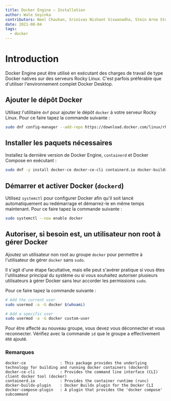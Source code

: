 ```yaml
---
title: Docker Engine — Installation
author: Wale Soyinka
contributors: Neel Chauhan, Srinivas Nishant Viswanadha, Stein Arne Storslett, Ganna Zhyrnova, Steven Spencer
date: 2021-08-04
tags:
  - docker
---
```


# Introduction

Docker Engine peut être utilisé en exécutant des charges de travail de type Docker natives sur des serveurs Rocky Linux. C'est parfois préférable que d'utiliser l'environnement complet Docker Desktop.

## Ajouter le dépôt Docker

Utilisez l'utilitaire `dnf` pour ajouter le dépôt `docker` à votre serveur Rocky Linux. Pour ce faire tapez la commande suivante :

```bash
sudo dnf config-manager --add-repo https://download.docker.com/linux/rhel/docker-ce.repo
```

## Installer les paquets nécessaires

Installez la dernière version de Docker Engine, `containerd` et Docker Compose en exécutant :

```bash
sudo dnf -y install docker-ce docker-ce-cli containerd.io docker-buildx-plugin docker-compose-plugin
```

## Démarrer et activer Docker (`dockerd`)

Utilisez `systemctl` pour configurer Docker afin qu'il soit lancé automatiquement au redémarrage et démarrez-le en même temps maintenant. Pour ce faire tapez la commande suivante :

```bash
sudo systemctl --now enable docker
```

## Autoriser, si besoin est, un utilisateur non root à gérer Docker

Ajoutez un utilisateur non root au groupe `docker` pour permettre à l'utilisateur de gérer `docker` sans `sudo`.

Il s'agit d'une étape facultative, mais elle peut s'avérer pratique si vous êtes l'utilisateur principal du système ou si vous souhaitez autoriser plusieurs utilisateurs à gérer Docker sans leur accorder les permissions `sudo`.

Pour ce faire tapez la commande suivante :

```bash
# Add the current user
sudo usermod -a -G docker $(whoami)

# Add a specific user
sudo usermod -a -G docker custom-user
```

Pour être affecté au nouveau groupe, vous devez vous déconnecter et vous reconnecter. Vérifiez avec la commande `id` que le groupe a effectivement été ajouté.

### Remarques

```docker
docker-ce               : This package provides the underlying technology for building and running docker containers (dockerd) 
docker-ce-cli           : Provides the command line interface (CLI) client docker tool (docker)
containerd.io           : Provides the container runtime (runc)
docker-buildx-plugin    : Docker Buildx plugin for the Docker CLI
docker-compose-plugin   : A plugin that provides the 'docker compose' subcommand 
```
